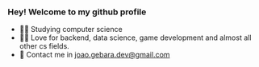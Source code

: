 ### Hey! Welcome to my github profile

- 👨‍🎓 Studying computer science
- 👨‍💻 Love for backend, data science, game development and almost all other cs fields.
- 📧 Contact me in joao.gebara.dev@gmail.com

